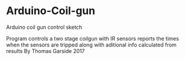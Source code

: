 # Arduino-Coil-gun
Arduino coil gun control sketch 


Program controls a two stage coilgun with IR sensors 
reports the times when the sensors are tripped
along with aditional info calculated from results 
By Thomas Garside 2017 

